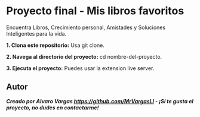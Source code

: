 # Proyecto final - Mis libros favoritos
Encuentra Libros, Crecimiento personal, Amistades y Soluciones Inteligentes para la vida.

**1. Clona este repositorio:**
Usa git clone.


**2. Navega al directorio del proyecto:**
cd nombre-del-proyecto.


**3. Ejecuta el proyecto:**
Puedes usar la extension live server.


## Autor
***Creado por Alvaro Vargas https://github.com/MrVargasLl - ¡Si te gusta el proyecto, no dudes en contactarme!***
